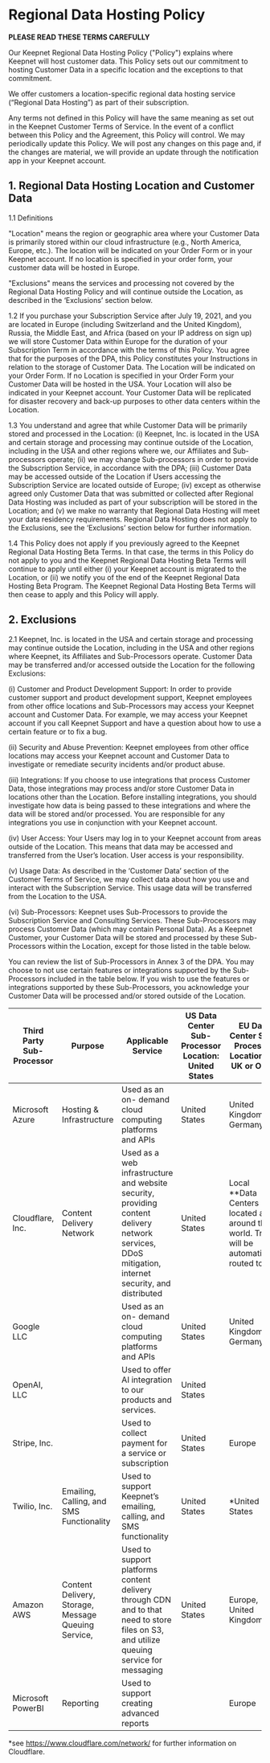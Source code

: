 # Regional Data Hosting Policy

**PLEASE READ THESE TERMS CAREFULLY**

Our Keepnet Regional Data Hosting Policy ("Policy") explains where Keepnet will host customer data. This Policy sets out our commitment to hosting Customer Data in a specific location and the exceptions to that commitment.&#x20;

We offer customers a location-specific regional data hosting service (“Regional Data Hosting”) as part of their subscription.

Any terms not defined in this Policy will have the same meaning as set out in the Keepnet Customer Terms of Service. In the event of a conflict between this Policy and the Agreement, this Policy will control. We may periodically update this Policy. We will post any changes on this page and, if the changes are material, we will provide an update through the notification app in your Keepnet account.

## 1. Regional Data Hosting Location and Customer Data

1.1 Definitions

"Location" means the region or geographic area where your Customer Data is primarily stored within our cloud infrastructure (e.g., North America, Europe, etc.). The location will be indicated on your Order Form or in your Keepnet account. If no location is specified in your order form, your customer data will be hosted in Europe.

"Exclusions" means the services and processing not covered by the Regional Data Hosting Policy and will continue outside the Location, as described in the ‘Exclusions’ section below.

1.2  If you purchase your Subscription Service after July 19, 2021, and you are located in Europe (including Switzerland and the United Kingdom), Russia, the Middle East, and Africa (based on your IP address on sign up) we will store Customer Data within Europe for the duration of your Subscription Term in accordance with the terms of this Policy. You agree that for the purposes of the DPA, this Policy constitutes your Instructions in relation to the storage of Customer Data. The Location will be indicated on your Order Form. If no Location is specified in your Order Form your Customer Data will be hosted in the USA. Your Location will also be indicated in your Keepnet account. Your Customer Data will be replicated for disaster recovery and back-up purposes to other data centers within the Location.&#x20;

1.3 You understand and agree that while Customer Data will be primarily stored and processed in the Location: (i) Keepnet, Inc. is located in the USA and certain storage and processing may continue outside of the Location, including in the USA and other regions where we, our Affiliates and Sub-processors operate; (ii) we may change Sub-processors in order to provide the Subscription Service, in accordance with the DPA; (iii) Customer Data may be accessed outside of the Location if Users accessing the Subscription Service are located outside of Europe; (iv) except as otherwise agreed only Customer Data that was submitted or collected after Regional Data Hosting was included as part of your subscription will be stored in the Location; and (v) we make no warranty that Regional Data Hosting will meet your data residency requirements. Regional Data Hosting does not apply to the Exclusions, see the ‘Exclusions’ section below for further information.&#x20;

1.4 This Policy does not apply if you previously agreed to the Keepnet Regional Data Hosting Beta Terms. In that case, the terms in this Policy do not apply to you and the Keepnet Regional Data Hosting Beta Terms will continue to apply until either (i) your Keepnet account is migrated to the Location, or (ii) we notify you of the end of the Keepnet Regional Data Hosting Beta Program. The Keepnet Regional Data Hosting Beta Terms will then cease to apply and this Policy will apply.

## 2. Exclusions

2.1 Keepnet, Inc. is located in the USA and certain storage and processing may continue outside the Location, including in the USA and other regions where Keepnet, its Affiliates and Sub-Processors operate. Customer Data may be transferred and/or accessed outside the Location for the following Exclusions:&#x20;

(i) Customer and Product Development Support: In order to provide customer support and product development support, Keepnet employees from other office locations and Sub-Processors may access your Keepnet account and Customer Data. For example, we may access your Keepnet account if you call Keepnet Support and have a question about how to use a certain feature or to fix a bug.&#x20;

(ii) Security and Abuse Prevention: Keepnet employees from other office locations may access your Keepnet account and Customer Data to investigate or remediate security incidents and/or product abuse.&#x20;

(iii) Integrations: If you choose to use integrations that process Customer Data, those integrations may process and/or store Customer Data in locations other than the Location. Before installing integrations, you should investigate how data is being passed to these integrations and where the data will be stored and/or processed. You are responsible for any integrations you use in conjunction with your Keepnet account.

(iv) User Access: Your Users may log in to your Keepnet account from areas outside of the Location. This means that data may be accessed and transferred from the User’s location. User access is your responsibility.

(v) Usage Data: As described in the ‘Customer Data’ section of the Customer Terms of Service, we may collect data about how you use and interact with the Subscription Service. This usage data will be transferred from the Location to the USA.&#x20;

(vi) Sub-Processors: Keepnet uses Sub-Processors to provide the Subscription Service and Consulting Services. These Sub-Processors may process Customer Data (which may contain Personal Data). As a Keepnet Customer, your Customer Data will be stored and processed by these Sub-Processors within the Location, except for those listed in the table below.&#x20;

You can review the list of Sub-Processors in Annex 3 of the DPA. You may choose to not use  certain features or integrations supported by the Sub-Processors included in the table below. If you wish to use the features or integrations supported by these Sub-Processors, you acknowledge your Customer Data will be processed and/or stored outside of the Location.

<table><thead><tr><th>Third Party Sub- Processor</th><th>Purpose</th><th width="196">Applicable Service</th><th>US Data Center Sub-Processor Location: United States</th><th>EU Data Center Sub-Processor Location: EU UK or Other</th></tr></thead><tbody><tr><td>Microsoft Azure</td><td>Hosting &#x26; Infrastructure</td><td>Used as an on- demand cloud computing platforms and APIs</td><td>United States</td><td>United Kingdom,  Germany</td></tr><tr><td>Cloudflare, Inc.</td><td>Content Delivery Network</td><td>Used as a web infrastructure and website security, providing content delivery network services, DDoS mitigation, internet security, and distributed</td><td>United States</td><td>Local **Data Centers located all around the world. Traffic will be automatically routed to the</td></tr><tr><td>Google LLC</td><td></td><td>Used as an on- demand cloud computing platforms and APIs</td><td>United States</td><td>United Kingdom,  Germany</td></tr><tr><td>OpenAI, LLC</td><td></td><td>Used to offer AI integration to our products and services.</td><td>United States</td><td></td></tr><tr><td>Stripe, Inc.</td><td></td><td>Used to collect payment for a service or subscription</td><td>United States</td><td>Europe</td></tr><tr><td>Twilio, Inc.</td><td>Emailing, Calling, and SMS Functionality</td><td>Used to support Keepnet’s emailing, calling, and SMS functionality</td><td>United States</td><td>*United States</td></tr><tr><td>Amazon AWS</td><td>Content Delivery, Storage, Message Queuing Service,</td><td>Used to support platforms content delivery through CDN and to that need to store files on S3, and utilize queuing service for messaging</td><td>United States</td><td>Europe,  United Kingdom</td></tr><tr><td>Microsoft PowerBI</td><td>Reporting</td><td>Used to support creating advanced reports</td><td></td><td>Europe</td></tr></tbody></table>

\*see https://www.cloudflare.com/network/ for further information on Cloudflare.
